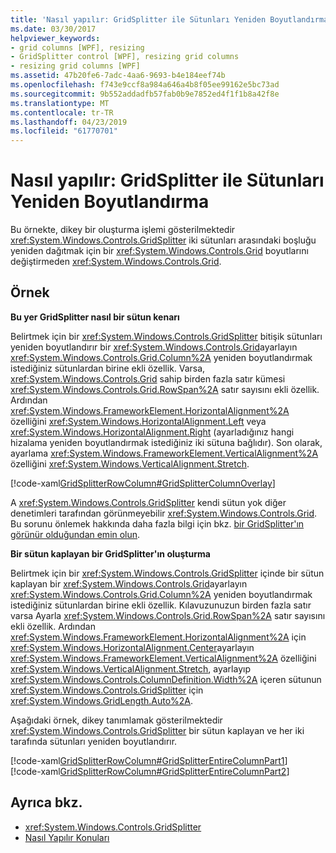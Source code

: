 ```yaml
---
title: 'Nasıl yapılır: GridSplitter ile Sütunları Yeniden Boyutlandırma'
ms.date: 03/30/2017
helpviewer_keywords:
- grid columns [WPF], resizing
- GridSplitter control [WPF], resizing grid columns
- resizing grid columns [WPF]
ms.assetid: 47b20fe6-7adc-4aa6-9693-b4e184eef74b
ms.openlocfilehash: f743e9ccf8a984a646a4b8f05ee99162e5bc73ad
ms.sourcegitcommit: 9b552addadfb57fab0b9e7852ed4f1f1b8a42f8e
ms.translationtype: MT
ms.contentlocale: tr-TR
ms.lasthandoff: 04/23/2019
ms.locfileid: "61770701"
---
```

# <a name="how-to-resize-columns-with-a-gridsplitter"></a>Nasıl yapılır: GridSplitter ile Sütunları Yeniden Boyutlandırma
Bu örnekte, dikey bir oluşturma işlemi gösterilmektedir <xref:System.Windows.Controls.GridSplitter> iki sütunları arasındaki boşluğu yeniden dağıtmak için bir <xref:System.Windows.Controls.Grid> boyutlarını değiştirmeden <xref:System.Windows.Controls.Grid>.  
  
## <a name="example"></a>Örnek  
 **Bu yer GridSplitter nasıl bir sütun kenarı**  
  
 Belirtmek için bir <xref:System.Windows.Controls.GridSplitter> bitişik sütunları yeniden boyutlandırır bir <xref:System.Windows.Controls.Grid>ayarlayın <xref:System.Windows.Controls.Grid.Column%2A> yeniden boyutlandırmak istediğiniz sütunlardan birine ekli özellik. Varsa, <xref:System.Windows.Controls.Grid> sahip birden fazla satır kümesi <xref:System.Windows.Controls.Grid.RowSpan%2A> satır sayısını ekli özellik. Ardından <xref:System.Windows.FrameworkElement.HorizontalAlignment%2A> özelliğini <xref:System.Windows.HorizontalAlignment.Left> veya <xref:System.Windows.HorizontalAlignment.Right> (ayarladığınız hangi hizalama yeniden boyutlandırmak istediğiniz iki sütuna bağlıdır). Son olarak, ayarlama <xref:System.Windows.FrameworkElement.VerticalAlignment%2A> özelliğini <xref:System.Windows.VerticalAlignment.Stretch>.  
  
 [!code-xaml[GridSplitterRowColumn#GridSplitterColumnOverlay](~/samples/snippets/csharp/VS_Snippets_Wpf/GridSplitterRowColumn/CS/Window1.xaml#gridsplittercolumnoverlay)]  
  
 A <xref:System.Windows.Controls.GridSplitter> kendi sütun yok diğer denetimleri tarafından görünmeyebilir <xref:System.Windows.Controls.Grid>. Bu sorunu önlemek hakkında daha fazla bilgi için bkz. [bir GridSplitter'ın görünür olduğundan emin olun](how-to-make-sure-that-a-gridsplitter-is-visible.md).  
  
 **Bir sütun kaplayan bir GridSplitter'ın oluşturma**  
  
 Belirtmek için bir <xref:System.Windows.Controls.GridSplitter> içinde bir sütun kaplayan bir <xref:System.Windows.Controls.Grid>ayarlayın <xref:System.Windows.Controls.Grid.Column%2A> yeniden boyutlandırmak istediğiniz sütunlardan birine ekli özellik. Kılavuzunuzun birden fazla satır varsa Ayarla <xref:System.Windows.Controls.Grid.RowSpan%2A> satır sayısını ekli özellik. Ardından <xref:System.Windows.FrameworkElement.HorizontalAlignment%2A> için <xref:System.Windows.HorizontalAlignment.Center>ayarlayın <xref:System.Windows.FrameworkElement.VerticalAlignment%2A> özelliğini <xref:System.Windows.VerticalAlignment.Stretch>, ayarlayıp <xref:System.Windows.Controls.ColumnDefinition.Width%2A> içeren sütunun <xref:System.Windows.Controls.GridSplitter> için <xref:System.Windows.GridLength.Auto%2A>.  
  
 Aşağıdaki örnek, dikey tanımlamak gösterilmektedir <xref:System.Windows.Controls.GridSplitter> bir sütun kaplayan ve her iki tarafında sütunları yeniden boyutlandırır.  
  
 [!code-xaml[GridSplitterRowColumn#GridSplitterEntireColumnPart1](~/samples/snippets/csharp/VS_Snippets_Wpf/GridSplitterRowColumn/CS/Window1.xaml#gridsplitterentirecolumnpart1)]  
[!code-xaml[GridSplitterRowColumn#GridSplitterEntireColumnPart2](~/samples/snippets/csharp/VS_Snippets_Wpf/GridSplitterRowColumn/CS/Window1.xaml#gridsplitterentirecolumnpart2)]  
  
## <a name="see-also"></a>Ayrıca bkz.

- <xref:System.Windows.Controls.GridSplitter>
- [Nasıl Yapılır Konuları](gridsplitter-how-to-topics.md)
